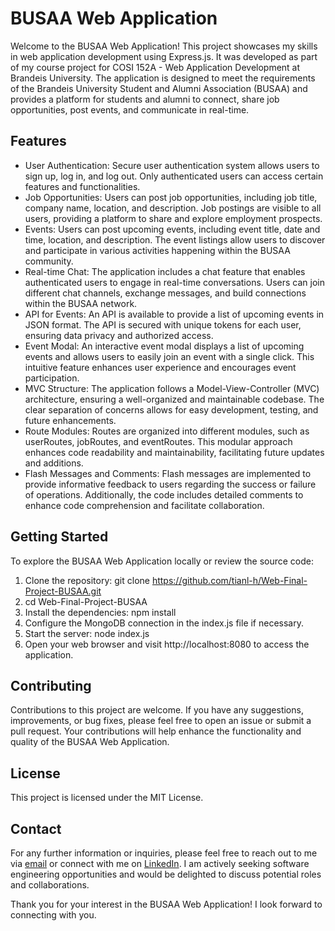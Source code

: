# BUSAA Web Application
Welcome to the BUSAA Web Application! This project showcases my skills in web application development using Express.js. It was developed as part of my course project for COSI 152A - Web Application Development at Brandeis University. The application is designed to meet the requirements of the Brandeis University Student and Alumni Association (BUSAA) and provides a platform for students and alumni to connect, share job opportunities, post events, and communicate in real-time.  

## Features
* User Authentication: Secure user authentication system allows users to sign up, log in, and log out. Only authenticated users can access certain features and functionalities.
* Job Opportunities: Users can post job opportunities, including job title, company name, location, and description. Job postings are visible to all users, providing a platform to share and explore employment prospects.
* Events: Users can post upcoming events, including event title, date and time, location, and description. The event listings allow users to discover and participate in various activities happening within the BUSAA community.
* Real-time Chat: The application includes a chat feature that enables authenticated users to engage in real-time conversations. Users can join different chat channels, exchange messages, and build connections within the BUSAA network.
* API for Events: An API is available to provide a list of upcoming events in JSON format. The API is secured with unique tokens for each user, ensuring data privacy and authorized access.
* Event Modal: An interactive event modal displays a list of upcoming events and allows users to easily join an event with a single click. This intuitive feature enhances user experience and encourages event participation.
* MVC Structure: The application follows a Model-View-Controller (MVC) architecture, ensuring a well-organized and maintainable codebase. The clear separation of concerns allows for easy development, testing, and future enhancements.
* Route Modules: Routes are organized into different modules, such as userRoutes, jobRoutes, and eventRoutes. This modular approach enhances code readability and maintainability, facilitating future updates and additions.
* Flash Messages and Comments: Flash messages are implemented to provide informative feedback to users regarding the success or failure of operations. Additionally, the code includes detailed comments to enhance code comprehension and facilitate collaboration.  

## Getting Started
To explore the BUSAA Web Application locally or review the source code:

1. Clone the repository: git clone https://github.com/tianl-h/Web-Final-Project-BUSAA.git
2. cd Web-Final-Project-BUSAA
3. Install the dependencies: npm install
4. Configure the MongoDB connection in the index.js file if necessary.
5. Start the server: node index.js
6. Open your web browser and visit http://localhost:8080 to access the application.

## Contributing
Contributions to this project are welcome. If you have any suggestions, improvements, or bug fixes, please feel free to open an issue or submit a pull request. Your contributions will help enhance the functionality and quality of the BUSAA Web Application.

## License
This project is licensed under the MIT License.

## Contact
For any further information or inquiries, please feel free to reach out to me via [email](mailto:tianlinghou@gmail.com) or connect with me on [LinkedIn](https://www.linkedin.com/in/tianl-h/). I am actively seeking software engineering opportunities and would be delighted to discuss potential roles and collaborations.

Thank you for your interest in the BUSAA Web Application! I look forward to connecting with you.
